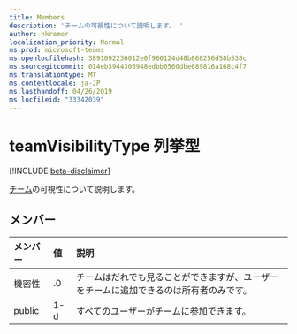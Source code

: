 ```yaml
---
title: Members
description: 'チームの可視性について説明します。 '
author: nkramer
localization_priority: Normal
ms.prod: microsoft-teams
ms.openlocfilehash: 3891092236012e0f960124d48b868256d58b538c
ms.sourcegitcommit: 014eb3944306948edbb6560dbe689816a168c4f7
ms.translationtype: MT
ms.contentlocale: ja-JP
ms.lasthandoff: 04/26/2019
ms.locfileid: "33342039"
---
```

# <a name="teamvisibilitytype-enum-type"></a>teamVisibilityType 列挙型

[!INCLUDE [beta-disclaimer](../../includes/beta-disclaimer.md)]

[チーム](../resources/team.md)の可視性について説明します。 

## <a name="members"></a>メンバー

| メンバー | 値| 説明 |
|:---------------|:--------|:----------|
|機密性|.0|チームはだれでも見ることができますが、ユーザーをチームに追加できるのは所有者のみです。|
|public|1-d|すべてのユーザーがチームに参加できます。|
